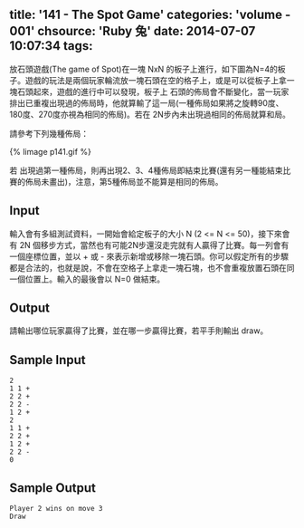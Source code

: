 title: '141 - The Spot Game'
categories: 'volume - 001'
chsource: 'Ruby 兔'
date: 2014-07-07 10:07:34
tags:
---

放石頭遊戲(The game of Spot)在一塊 NxN 的板子上進行，如下圖為N=4的板子。遊戲的玩法是兩個玩家輪流放一塊石頭在空的格子上，或是可以從板子上拿一塊石頭起來，遊戲的進行中可以發現，板子上 石頭的佈局會不斷變化，當一玩家排出已重複出現過的佈局時，他就算輸了這一局(一種佈局如果將之旋轉90度、180度、270度亦視為相同的佈局)。若在 2N步內未出現過相同的佈局就算和局。

請參考下列幾種佈局：

{% limage p141.gif %}

若 出現過第一種佈局，則再出現2、3、4種佈局即結束比賽(還有另一種能結束比賽的佈局未畫出)，注意，第5種佈局並不能算是相同的佈局。

## Input ##

輸入會有多組測試資料，一開始會給定板子的大小 N (2 <= N <= 50)，接下來會有 2N 個移步方式，當然也有可能2N步還沒走完就有人贏得了比賽。每一列會有一個座標位置，並以 + 或 - 來表示新增或移除一塊石頭。你可以假定所有的步驟都是合法的，也就是說，不會在空格子上拿走一塊石塊，也不會重複放置石頭在同一個位置上。輸入的最後會以 N=0 做結束。

## Output ##

請輸出哪位玩家贏得了比賽，並在哪一步贏得比賽，若平手則輸出 draw。

## Sample Input ##

	2
	1 1 +
	2 2 +
	2 2 -
	1 2 +
	2
	1 1 +
	2 2 +
	1 2 +
	2 2 -
	0

## Sample Output ##

	Player 2 wins on move 3
	Draw





